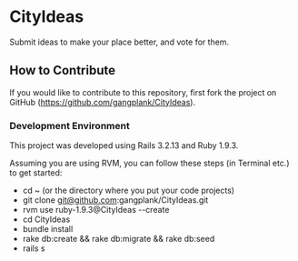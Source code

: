 CityIdeas
=========

Submit ideas to make your place better, and vote for them.

## How to Contribute ##

If you would like to contribute to this repository, first fork the project on GitHub (https://github.com/gangplank/CityIdeas).

### Development Environment ###

This project was developed using Rails 3.2.13 and Ruby 1.9.3.

Assuming you are using RVM, you can follow these steps (in Terminal etc.) to get started:

 - cd ~ (or the directory where you put your code projects)
 - git clone git@github.com:gangplank/CityIdeas.git
 - rvm use ruby-1.9.3@CityIdeas --create
 - cd CityIdeas
 - bundle install
 - rake db:create && rake db:migrate && rake db:seed
 - rails s

